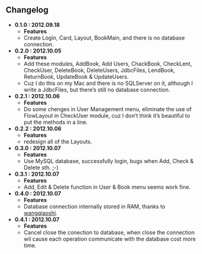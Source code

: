 ## Changelog

- **0.1.0 : 2012.09.18**
	- **Features**
	- Create Login, Card, Layout, BookMain, and there is no database connection.
- **0.2.0 : 2012.10.05**
	- **Features**
	- Add these modules, AddBook, Add Users, ChackBook, CheckLent, CheckUser, DeleteBook, DeleteUsers, JdbcFiles, LendBook, ReturnBook, UpdateBook & UpdateUsers.
	- Cuz I do this on my Mac and there is no SQLServer on it, although I write a JdbcFiles, but there’s still no database connection.
- **0.2.1 : 2012.10.06**
	- **Features**
	- Do some chenges in User Management menu, eliminate the use of FlowLayout in CheckUser module, cuz I don’t think it’s beautiful to put the methods in a line.
- **0.2.2 : 2012.10.06**
	- **Features**
	- redesign all of the Layouts.
- **0.3.0 : 2012.10.07**
	- **Features**
	- Use MySQL database, successfully login, bugs when Add, Check & Delete sth. ;-)
- **0.3.1 : 2012.10.07**
	- **Features**
	- Add, Edit & Delete function in User & Book menu seems work fine.
- **0.4.0 : 2012.10.07**
	- **Features**
	- Database connection internally stored in RAM, thanks to [wangqiaoshi](https://github.com/wangqiaoshi).
- **0.4.1 : 2012.10.07**
	- **Features**
	- Cancel close the conection to database, when close the connection wil cause each operation communicate with the database cost more time.